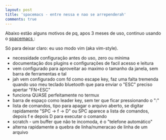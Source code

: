 ```yaml
---
layout: post
title: 'spacemacs - entre nessa e nao se arrependerah'
comments: true
---
```


Abaixo estão alguns motivos de pq, apos 3 meses de uso, continuo usando o [ spacemacs ](http://spacemacs.org):

Só para deixar claro: eu uso modo vim (aka vim-style).

* necessidade configuração antes do uso, zero ou mínima
* documentação dos plugins e configurações de facil acesso e leitura
* vem configurado para aproveitar ao maximo o tamanho da janela, sem barra de ferramentas e tal
* jah vem configurado com fd como escape key, faz uma falta tremenda quando uso meu teclado bluetooth que para enviar o "ESC" preciso apertar "FN+ESC"
* funciona QUASE perfeitamente no termux
* barra de espaço como leader key, sem ter que ficar pressionando o ":"
* lista de comandos, tipo para apagar o arquivo aberto, se digitar rapidamente "SPC -> f -> D" ou SPC aparece a lista de comandos, depois f e depois D para executar o comando
* scratch - um buffer que não te incomoda, é o "telefone automático"
* alterna rapidamente a quebra de linha/numeracao de linha de um arquivo
